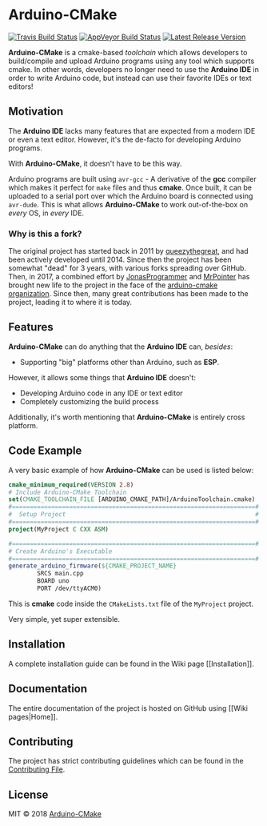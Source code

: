 # Arduino-CMake

[![Travis Build Status](https://img.shields.io/travis/arduino-cmake/arduino-cmake.svg?logo=travis&style=for-the-badge&label=Linux&branch=master)](https://travis-ci.org/arduino-cmake/arduino-cmake) [![AppVeyor Build Status](https://img.shields.io/appveyor/ci/arduino-cmake/arduino-cmake/master.svg?logo=appveyor&style=for-the-badge&label=Windows)](https://ci.appveyor.com/project/arduino-cmake/arduino-cmake) [![Latest Release Version](https://img.shields.io/github/release/arduino-cmake/arduino-cmake.svg?logo=github&style=for-the-badge)](https://github.com/arduino-cmake/arduino-cmake/releases)

**Arduino-CMake** is a cmake-based *toolchain* which allows developers to build/compile and upload Arduino programs using any tool which supports cmake.
In other words, developers no longer need to use the **Arduino IDE** in order to write Arduino code, but instead can use their favorite IDEs or text editors!

## Motivation

The **Arduino IDE** lacks many features that are expected from a modern IDE or even a text editor.
However, it's the de-facto for developing Arduino programs. 

With **Arduino-CMake**, it doesn't have to be this way.

Arduino programs are built using `avr-gcc` - A derivative of the **gcc** compiler which makes it perfect for `make` files and thus **cmake**. Once built, it can be uploaded to a serial port over which the Arduino board is connected using `avr-dude`.
This is what allows **Arduino-CMake** to work out-of-the-box on *every* OS, in *every* IDE.

### Why is this a fork?

The original project has started back in 2011 by [queezythegreat](https://github.com/queezythegreat), and had been actively developed until 2014. Since then the project has been somewhat "dead" for 3 years, with various forks spreading over GitHub. Then, in 2017, a combined effort by [JonasProgrammer](https://github.com/JonasProgrammer) and [MrPointer](https://github.com/MrPointer) has brought new life to the project in the face of the [arduino-cmake organization](https://github.com/arduino-cmake). Since then, many great contributions has been made to the project, leading it to where it is today.

## Features

**Arduino-CMake** can do anything that the **Arduino IDE** can, *besides*:

* Supporting "big" platforms other than Arduino, such as **ESP**.

However, it allows some things that **Arduino IDE** doesn't:

* Developing Arduino code in any IDE or text editor
* Completely customizing the build process

Additionally, it's worth mentioning that **Arduino-CMake** is entirely cross platform.

## Code Example

A very basic example of how **Arduino-CMake** can be used is listed below:

```cmake
cmake_minimum_required(VERSION 2.8)
# Include Arduino-CMake Toolchain
set(CMAKE_TOOLCHAIN_FILE [ARDUINO_CMAKE_PATH]/ArduinoToolchain.cmake)
#====================================================================#
#  Setup Project                                                     #
#====================================================================#
project(MyProject C CXX ASM)

#====================================================================#
# Create Arduino's Executable
#====================================================================#
generate_arduino_firmware(${CMAKE_PROJECT_NAME}
        SRCS main.cpp
        BOARD uno
        PORT /dev/ttyACM0)
```

This is **cmake** code inside the `CMakeLists.txt` file of the `MyProject` project.

Very simple, yet super extensible.

## Installation

A complete installation guide can be found in the Wiki page [[Installation]].

## Documentation

The entire documentation of the project is hosted on GitHub using [[Wiki pages|Home]].

## Contributing

The project has strict contributing guidelines which can be found in the [Contributing File](https://github.com/arduino-cmake/arduino-cmake/blob/develop/CONTRIBUTING.md).

## License

MIT © 2018 [Arduino-CMake](https://github.com/arduino-cmake/arduino-cmake/blob/docs/LICENSE.md)